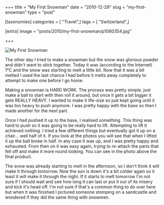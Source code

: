 +++
title = "My First Snowman"
date = "2010-12-29"
slug = "my-first-snowman"
type = "post"

[taxonomies]
categories = [ "Travel",]
tags = [ "Switzerland",]

[extra]
image = "posts/2010/my-first-snowman/p1060354.jpg"

+++

![My First Snowman](p1060354.jpg)

The other day I tried to make a snowman but the snow was glorious powder and didn't want to stick together. Today it was (according to the Internet) 1°C and the snow was starting to melt a little bit. Now that it was a bit melted I used the last chance I had before it melts away completely to attempt to make one before I go home.

Making a snowman is HARD WORK. The process was pretty simple, just make a ball to start with then roll it around, but once it gets a bit bigger it gets REALLY HEAVY. I wanted to make it life-size so just kept going until it was too heavy to push anymore. I was pretty happy with the base so then I made another for the next part.

Once I had pushed it up to the base, I realised something. This thing was hard to push so it was going to be really hard to lift. Attempting to lift it achieved nothing. I tried a few different things but eventually got it up on a chair... well half of it. If you look at the photos you will see that when I lifted it up the ball broke in half. In any case it was up, and I was pretty happy and exhausted. From then on it was easy again, trying to re-attach the parts that fell off and make it more round looking. You can see in the photo above the final product.

The snow was already starting to melt in the afternoon, so I don't think it will make it through tomorrow. Now the sun is down it's a bit colder again so it least it will make it through the night. If it starts to melt tomorrow I'm not sure if I should wait and see how long it can last or put it out of its misery and kick it's head off. I'm not sure if that's a common thing to do over here but when it was finished I pictured someone stomping on a sandcastle and wondered if they did the same thing with snowmen.